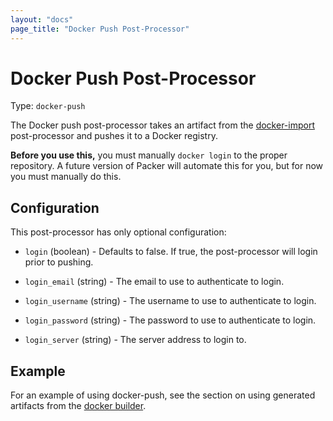 ```yaml
---
layout: "docs"
page_title: "Docker Push Post-Processor"
---
```


# Docker Push Post-Processor

Type: `docker-push`

The Docker push post-processor takes an artifact from the
[docker-import](/docs/post-processors/docker-import.html) post-processor
and pushes it to a Docker registry.

<div class="alert alert-info alert-block">
<strong>Before you use this,</strong> you must manually <code>docker login</code>
to the proper repository. A future version of Packer will automate this
for you, but for now you must manually do this.
</div>

## Configuration

This post-processor has only optional configuration:

* `login` (boolean) - Defaults to false. If true, the post-processor will
    login prior to pushing.

* `login_email` (string) - The email to use to authenticate to login.

* `login_username` (string) - The username to use to authenticate to login.

* `login_password` (string) - The password to use to authenticate to login.

* `login_server` (string) - The server address to login to.

## Example

For an example of using docker-push, see the section on using
generated artifacts from the [docker builder](/docs/builders/docker.html).
